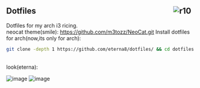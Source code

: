 <img src="https://hits.sh/github.com/eterna8/dotfiles.git.svg?label=views&color=fe7d37" alt="r10" hspace="10"
 align="right" /> Dotfiles
--

Dotfiles for my arch i3 ricing.<br>
neocat theme(smile): https://github.com/m3tozz/NeoCat.git
Install dotfiles for arch(now,its only for arch): <br>
```bash
git clone -depth 1 https://github.com/eterna8/dotfiles/ && cd dotfiles && sh arch-install.sh
```
<br>
look(eterna):

![image](https://github.com/eterna8/dotfiles/assets/139211439/f03ddfcd-4496-4fc0-b8d0-f6c7ab6673eb)
![image](https://github.com/eterna8/dotfiles/assets/139211439/e3abc2a3-2663-48df-94d1-b09f6f75c9c3)


